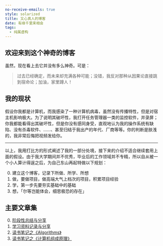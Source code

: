 ```yaml
---
no-receive-emails: true
style: solarized
title: 又心真人的博客
date: 有缘千里来相会
tags:
  - 纯属虚构
---
```


## 欢迎来到这个神奇的博客

虽然，现在看上去它并没有多么神奇。可是：

> 过去已经确定，而未来却充满各种可能；没错，我反对那种从因果论直接跳到宿命论；加油，家里蹲人！

## 我的现状

假设你我都是计算机，而我感染了一种计算机病毒，虽然没有传播特性，但是对宿主机影响极大。为了说明其破坏性，我打开任务管理器一类的监控软件，并录屏；你我都能看得出其破坏性，但是你没有感同身受，直观地认为我的操作系统有缺陷、没有杀毒软件、……、甚至归结于我出产的年代、厂商等等。你的判断是肤浅的，我非常后悔把视频发给你。

---

以上，我用打比方的形式阐述了我的一部分处境，接下来的介绍不适合继续套用上面的假设。由于我大学期间并不优秀，毕业后的工作领域并不专精，所以自从被一个小人算计得逞之后，为自己东山再起特做以下规划：

0. 建立这个博客，记录下所做、所学、所想
1. 做，要做项目，做高端大气上档次的项目，积累项目经验
1. 学，第一步先要夯实基础中的基础
1. 想，「尔等岂能体会，细思极恐的存在」

## 主要文章集

0. [阶段性总结与分享](post:Milestone-2020-1-0)
1. [学习资料记录与分享](post:Records-study-stuff)
1. [读书笔记之《Algorithms》](post:Book-Algorithms-13-Summary)
1. [读书笔记之《计算机组成原理》](post:Book-Computer-Organization-10-Summary)
